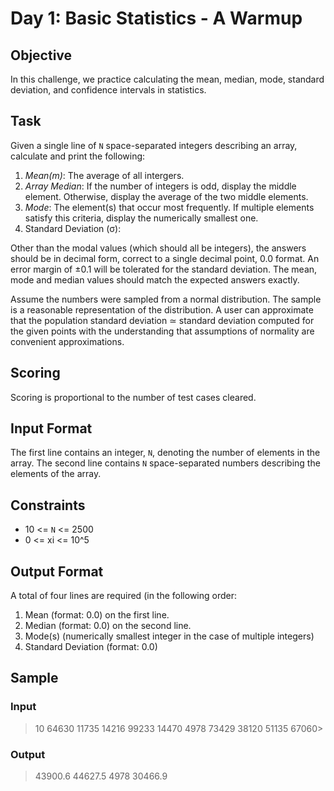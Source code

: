 # Day 1: Basic Statistics - A Warmup

## Objective

In this challenge, we practice calculating the mean, median, mode, standard deviation, and confidence intervals in statistics.

## Task

Given a single line of `N` space-separated integers describing an array, calculate and print the following:

1. *Mean(m)*: The average of all intergers.
2. *Array Median*: If the number of integers is odd, display the middle element. Otherwise, display the average of the two middle elements.
3. *Mode*: The element(s) that occur most frequently. If multiple elements satisfy this criteria, display the numerically smallest one.
4. Standard Deviation (σ):

Other than the modal values (which should all be integers), the answers should be in decimal form, correct to a single decimal point, 0.0 format. An error margin of ±0.1 will be tolerated for the standard deviation. The mean, mode and median values should match the expected answers exactly.

Assume the numbers were sampled from a normal distribution. The sample is a reasonable representation of the distribution. A user can approximate that the population standard deviation ≃ standard deviation computed for the given points with the understanding that assumptions of normality are convenient approximations.

## Scoring

Scoring is proportional to the number of test cases cleared.

## Input Format

The first line contains an integer, `N`, denoting the number of elements in the array. 
The second line contains `N` space-separated numbers describing the elements of the array.

## Constraints

* 10 <= `N` <= 2500
* 0 <= xi <= 10^5

## Output Format

A total of four lines are required (in the following order:

1. Mean (format: 0.0) on the first line.
2. Median (format: 0.0) on the second line.
3. Mode(s) (numerically smallest integer in the case of multiple integers)
4. Standard Deviation (format: 0.0)

## Sample

### Input

> 10
> 64630 11735 14216 99233 14470 4978 73429 38120 51135 67060> 

### Output

> 43900.6
> 44627.5
> 4978
> 30466.9
